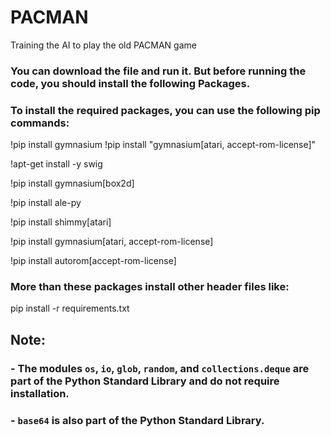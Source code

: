 # PACMAN

Training the AI to play the old PACMAN game


### You can download the file and run it. But before running the code, you should install the following Packages.

### To install the required packages, you can use the following pip commands:


!pip install gymnasium
!pip install "gymnasium[atari, accept-rom-license]"

!apt-get install -y swig

!pip install gymnasium[box2d]

!pip install ale-py

!pip install shimmy[atari]

!pip install gymnasium[atari, accept-rom-license]

!pip install autorom[accept-rom-license]


### More than these packages install other header files like:


pip install -r requirements.txt

## Note:
### - The modules `os`, `io`, `glob`, `random`, and `collections.deque` are part of the Python Standard Library and do not require installation.
### - `base64` is also part of the Python Standard Library.
